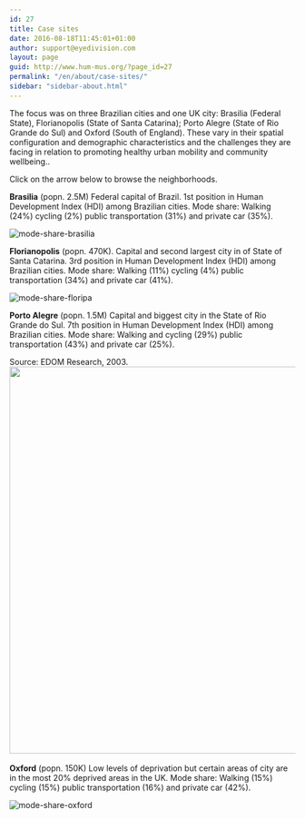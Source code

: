 ```yaml
---
id: 27
title: Case sites
date: 2016-08-18T11:45:01+01:00
author: support@eyedivision.com
layout: page
guid: http://www.hum-mus.org/?page_id=27
permalink: "/en/about/case-sites/"
sidebar: "sidebar-about.html"
---
```

The focus was on three Brazilian cities and one UK city: Brasilia (Federal State), Florianopolis (State of Santa Catarina); Porto Alegre (State of Rio Grande do Sul) and Oxford (South of England). These vary in their spatial configuration and demographic characteristics and the challenges they are facing in relation to promoting healthy urban mobility and community wellbeing..

Click on the arrow below to browse the neighborhoods.

<div class="googlemaps">
</div>

**Brasilia** (popn. 2.5M) Federal capital of Brazil. 1st position in Human Development Index (HDI) among Brazilian cities. Mode share: Walking (24%) cycling (2%) public transportation (31%) and private car (35%).

<img class="alignnone wp-image-204 size-large" src="/wp-content/uploads/2016/08/mode-share-brasilia-1-1024x682.png?resize=1024%2C682" alt="mode-share-brasilia" width="1024" height="682" srcset="/wp-content/uploads/2016/08/mode-share-brasilia-1.png?resize=1024%2C682&ssl=1 1024w, /wp-content/uploads/2016/08/mode-share-brasilia-1.png?resize=300%2C200&ssl=1 300w, /wp-content/uploads/2016/08/mode-share-brasilia-1.png?resize=768%2C512&ssl=1 768w, /wp-content/uploads/2016/08/mode-share-brasilia-1.png?w=1334&ssl=1 1334w" sizes="(max-width: 1000px) 100vw, 1000px" data-recalc-dims="1" /> 

**Florianopolis** (popn. 470K). Capital and second largest city in of State of Santa Catarina. 3rd position in Human Development Index (HDI) among Brazilian cities. Mode share: Walking (11%) cycling (4%) public transportation (34%) and private car (41%).

<img class="alignnone wp-image-201 size-large" src="/wp-content/uploads/2016/08/mode-share-floripa-1-1024x682.png?resize=1024%2C682" alt="mode-share-floripa" width="1024" height="682" srcset="/wp-content/uploads/2016/08/mode-share-floripa-1.png?resize=1024%2C682&ssl=1 1024w, /wp-content/uploads/2016/08/mode-share-floripa-1.png?resize=300%2C200&ssl=1 300w, /wp-content/uploads/2016/08/mode-share-floripa-1.png?resize=768%2C512&ssl=1 768w, /wp-content/uploads/2016/08/mode-share-floripa-1.png?w=1334&ssl=1 1334w" sizes="(max-width: 1000px) 100vw, 1000px" data-recalc-dims="1" /> 

**Porto Alegre** (popn. 1.5M) Capital and biggest city in the State of Rio Grande do Sul. 7th position in Human Development Index (HDI) among Brazilian cities. Mode share: Walking and cycling (29%) public transportation (43%) and private car (25%).

Source: EDOM Research, 2003.  
<img class="alignnone wp-image-366 size-medium" src="/wp-content/uploads/2016/08/mode-share-portoalegre_updated.png?resize=1024%2C682&#038;ssl=1" width="1024" height="682" srcset="/wp-content/uploads/2016/08/mode-share-portoalegre_updated.png?resize=300%2C200&ssl=1 300w, /wp-content/uploads/2016/08/mode-share-portoalegre_updated.png?resize=768%2C512&ssl=1 768w, /wp-content/uploads/2016/08/mode-share-portoalegre_updated.png?resize=1024%2C682&ssl=1 1024w, /wp-content/uploads/2016/08/mode-share-portoalegre_updated.png?w=1334&ssl=1 1334w" sizes="(max-width: 1000px) 100vw, 1000px" data-recalc-dims="1" /> 

**Oxford** (popn. 150K) Low levels of deprivation but certain areas of city are in the most 20% deprived areas in the UK. Mode share: Walking (15%) cycling (15%) public transportation (16%) and private car (42%).

<img class="alignnone wp-image-202 size-large" src="/wp-content/uploads/2016/08/mode-share-oxford-1-1024x682.png?resize=1024%2C682" alt="mode-share-oxford" width="1024" height="682" srcset="/wp-content/uploads/2016/08/mode-share-oxford-1.png?resize=1024%2C682&ssl=1 1024w, /wp-content/uploads/2016/08/mode-share-oxford-1.png?resize=300%2C200&ssl=1 300w, /wp-content/uploads/2016/08/mode-share-oxford-1.png?resize=768%2C512&ssl=1 768w, /wp-content/uploads/2016/08/mode-share-oxford-1.png?w=1334&ssl=1 1334w" sizes="(max-width: 1000px) 100vw, 1000px" data-recalc-dims="1" /> 

&nbsp;